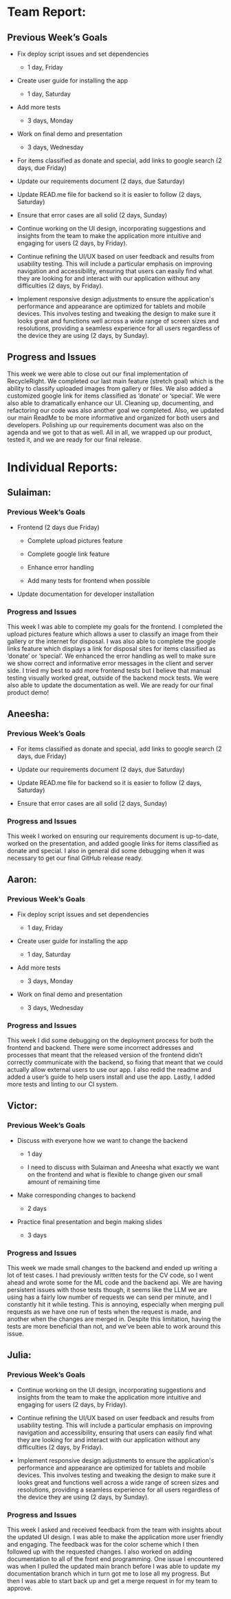 Team Report:
============

Previous Week’s Goals
---------------------

*   Fix deploy script issues and set dependencies
    
    *   1 day, Friday
        
*   Create user guide for installing the app
    
    *   1 day, Saturday
        
*   Add more tests
    
    *   3 days, Monday
        
*   Work on final demo and presentation
    
    *   3 days, Wednesday
        
*   For items classified as donate and special, add links to google search (2 days, due Friday)
    
*   Update our requirements document (2 days, due Saturday)
    
*   Update READ.me file for backend so it is easier to follow (2 days, Saturday)
    
*   Ensure that error cases are all solid (2 days, Sunday)
    
*   Continue working on the UI design, incorporating suggestions and insights from the team to make the application more intuitive and engaging for users (2 days, by Friday).
    
*   Continue refining the UI/UX based on user feedback and results from usability testing. This will include a particular emphasis on improving navigation and accessibility, ensuring that users can easily find what they are looking for and interact with our application without any difficulties (2 days, by Friday).
    
*   Implement responsive design adjustments to ensure the application's performance and appearance are optimized for tablets and mobile devices. This involves testing and tweaking the design to make sure it looks great and functions well across a wide range of screen sizes and resolutions, providing a seamless experience for all users regardless of the device they are using (2 days, by Sunday).
    

Progress and Issues
-------------------

This week we were able to close out our final implementation of RecycleRight. We completed our last main feature (stretch goal) which is the ability to classify uploaded images from gallery or files. We also added a customized google link for items classified as ‘donate’ or ‘special’. We were also able to dramatically enhance our UI. Cleaning up, documenting, and refactoring our code was also another goal we completed. Also, we updated our main ReadMe to be more informative and organized for both users and developers. Polishing up our requirements document was also on the agenda and we got to that as well. All in all, we wrapped up our product, tested it, and we are ready for our final release.

Individual Reports:
===================

Sulaiman:
---------

### Previous Week’s Goals

*   Frontend (2 days due Friday)
    
    *   Complete upload pictures feature 
        
    *   Complete google link feature
        
    *   Enhance error handling
        
    *   Add many tests for frontend when possible
        
*   Update documentation for developer installation
    

### Progress and Issues

This week I was able to complete my goals for the frontend. I completed the upload pictures feature which allows a user to classify an image from their gallery or the internet for disposal. I was also able to complete the google links feature which displays a link for disposal sites for items classified as ‘donate’ or ‘special’. We enhanced the error handling as well to make sure we show correct and informative error messages in the client and server side. I tried my best to add more frontend tests but I believe that manual testing visually worked great, outside of the backend mock tests. We were also able to update the documentation as well. We are ready for our final product demo!

Aneesha:
--------

### Previous Week’s Goals

*   For items classified as donate and special, add links to google search (2 days, due Friday)
    
*   Update our requirements document (2 days, due Saturday)
    
*   Update READ.me file for backend so it is easier to follow (2 days, Saturday)
    
*   Ensure that error cases are all solid (2 days, Sunday)
    

### Progress and Issues

This week I worked on ensuring our requirements document is up-to-date, worked on the presentation, and added google links for items classified as donate and special. I also in general did some debugging when it was necessary to get our final GitHub release ready.

Aaron:
------

### Previous Week’s Goals

*   Fix deploy script issues and set dependencies
    
    *   1 day, Friday
        
*   Create user guide for installing the app
    
    *   1 day, Saturday
        
*   Add more tests
    
    *   3 days, Monday
        
*   Work on final demo and presentation
    
    *   3 days, Wednesday
        

### Progress and Issues

This week I did some debugging on the deployment process for both the frontend and backend. There were some incorrect addresses and processes that meant that the released version of the frontend didn’t correctly communicate with the backend, so fixing that meant that we could actually allow external users to use our app. I also redid the readme and added a user’s guide to help users install and use the app. Lastly, I added more tests and linting to our CI system.

Victor:
-------

### Previous Week’s Goals

*   Discuss with everyone how we want to change the backend
    
    *   1 day
        
    *   I need to discuss with Sulaiman and Aneesha what exactly we want on the frontend and what is flexible to change given our small amount of remaining time
        
*   Make corresponding changes to backend
    
    *   2 days
        
*   Practice final presentation and begin making slides
    
    *   3 days
        

### Progress and Issues

This week we made small changes to the backend and ended up writing a lot of test cases. I had previously written tests for the CV code, so I went ahead and wrote some for the ML code and the backend api. We are having persistent issues with those tests though, it seems like the LLM we are using has a fairly low number of requests we can send per minute, and I constantly hit it while testing. This is annoying, especially when merging pull requests as we have one run of tests when the request is made, and another when the changes are merged in. Despite this limitation, having the tests are more beneficial than not, and we’ve been able to work around this issue.

Julia:
------

### Previous Week’s Goals

*   Continue working on the UI design, incorporating suggestions and insights from the team to make the application more intuitive and engaging for users (2 days, by Friday).
    
*   Continue refining the UI/UX based on user feedback and results from usability testing. This will include a particular emphasis on improving navigation and accessibility, ensuring that users can easily find what they are looking for and interact with our application without any difficulties (2 days, by Friday).
    
*   Implement responsive design adjustments to ensure the application's performance and appearance are optimized for tablets and mobile devices. This involves testing and tweaking the design to make sure it looks great and functions well across a wide range of screen sizes and resolutions, providing a seamless experience for all users regardless of the device they are using (2 days, by Sunday).
    

### Progress and Issues

This week I asked and received feedback from the team with insights about the updated UI design. I was able to make the application more user friendly and engaging. The feedback was for the color scheme which I then followed up with the requested changes. I also worked on adding documentation to all of the front end programming. One issue I encountered was when I pulled the updated main branch before I was able to update my documentation branch which in turn got me to lose all my progress. But then I was able to start back up and get a merge request in for my team to approve.

